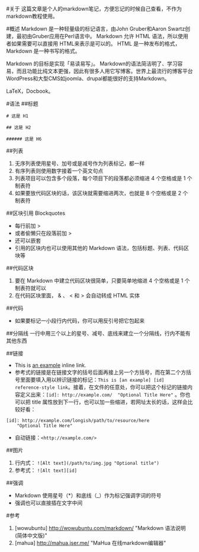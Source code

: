 ---
---

#关于
这篇文章是个人的markdown笔记，方便忘记的时候自己查看，不作为markdown教程使用。

#概述
Markdown 是一种轻量级的标记语言，由John Gruber和Aaron Swartz创建，最初由Gruber应用在Perl语言中。
Markdown 允许 HTML 语法，所以使用者如果需要可以直接用 HTML来表示是可以的。
HTML 是一种发布的格式，Markdown 是一种书写的格式。

Markdown 的目标是实现「易读易写」。
Markdown的语法简洁明了、学习容易，而且功能比纯文本更强，因此有很多人用它写博客。世界上最流行的博客平台WordPress和大型CMS如joomla、drupal都能很好的支持Markdown。

LaTeX，Docbook。

#语法
##标题
```
# 这是 H1

## 这是 H2

###### 这是 H6
```

##列表
1. 无序列表使用星号、加号或是减号作为列表标记，都一样
2. 有序列表则使用数字接着一个英文句点
3. 列表项目可以包含多个段落，每个项目下的段落都必须缩进 4 个空格或是 1 个制表符
4. 如果要放代码区块的话，该区块就需要缩进两次，也就是 8 个空格或是 2 个制表符

##区块引用 Blockquotes
* 每行前加 >
* 或者偷懒只在段落前加 >
* 还可以嵌套
* 引用的区块内也可以使用其他的 Markdown 语法，包括标题、列表、代码区块等

##代码区块
1. 要在 Markdown 中建立代码区块很简单，只要简单地缩进 4 个空格或是 1 个制表符就可以
2. 在代码区块里面， & 、 < 和 > 会自动转成 HTML 实体

##代码
* 如果要标记一小段行内代码，你可以用反引号把它包起来

##分隔线
一行中用三个以上的星号、减号、底线来建立一个分隔线，行内不能有其他东西

##链接
* This is [an example](http://example.com/ "Title") inline link.
* 参考式的链接是在链接文字的括号后面再接上另一个方括号，而在第二个方括号里面要填入用以辨识链接的标记：`This is [an example] [id] reference-style link`。接着，在文件的任意处，你可以把这个标记的链接内容定义出来：`[id]: http://example.com/  "Optional Title Here"` 。你也可以把 title 属性放到下一行，也可以加一些缩进，若网址太长的话，这样会比较好看：
```
[id]: http://example.com/longish/path/to/resource/here
    "Optional Title Here"
```
* 自动链接：`<http://example.com/>`

##图片
1. 行内式： `![Alt text](/path/to/img.jpg "Optional title")`
2. 参考式： `![Alt text][id]`

##强调
* Markdown 使用星号（*）和底线（_）作为标记强调字词的符号
* 强调也可以直接插在文字中间

#参考
1. [wowubuntu] http://wowubuntu.com/markdown/
    "Markdown 语法说明 (简体中文版)"
2. [mahua] http://mahua.jser.me/
    "MaHua 在线markdown编辑器"
